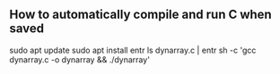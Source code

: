 ## How to automatically compile and run C when saved
sudo apt update
sudo apt install entr
ls dynarray.c | entr sh -c 'gcc dynarray.c -o dynarray && ./dynarray'
